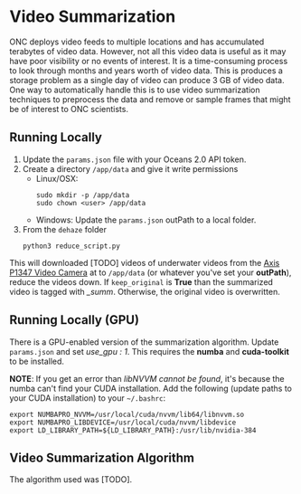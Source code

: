 # Video Summarization

ONC deploys video feeds to multiple locations and has accumulated terabytes of video data.  However, not all this video data is useful as it may have poor visibility or no events of interest.  It is a time-consuming process to look through months and years worth of video data.  This is produces a storage problem as a single day of video can produce 3 GB of video data.  One way to automatically handle this is to use video summarization techniques to preprocess the data and remove or sample frames that might be of interest to ONC scientists.

## Running Locally

1. Update the `params.json` file with your Oceans 2.0 API token.
2. Create a directory `/app/data` and give it write permissions
   * Linux/OSX: 
       ```
       sudo mkdir -p /app/data
       sudo chown <user> /app/data
       ```
   * Windows: Update the `params.json` outPath to a local folder.
3. From the `dehaze` folder
   ```
   python3 reduce_script.py
   ```

This will downloaded [TODO] videos of underwater videos from the [Axis P1347 Video Camera](https://data.oceannetworks.ca/Camera?cameraid=12170) at to `/app/data` (or whatever you've set your **outPath**), reduce the videos down.  If `keep_original` is **True** than the summarized video is tagged with *_summ*.  Otherwise, the original video is overwritten.

## Running Locally (GPU)

There is a GPU-enabled version of the summarization algorithm.  Update `params.json` and set *use_gpu : 1*.  This requires the **numba** and **cuda-toolkit** to be installed.

**NOTE**:  If you get an error than *libNVVM cannot be found*, it's because the numba can't find your CUDA installation.  Add the following (update paths to your CUDA installation) to your `~/.bashrc`:

```
export NUMBAPRO_NVVM=/usr/local/cuda/nvvm/lib64/libnvvm.so
export NUMBAPRO_LIBDEVICE=/usr/local/cuda/nvvm/libdevice
export LD_LIBRARY_PATH=${LD_LIBRARY_PATH}:/usr/lib/nvidia-384
```

## Video Summarization Algorithm 

The algorithm used was [TODO].
   

